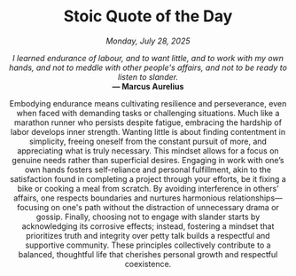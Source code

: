 <h1 align="center">Stoic Quote of the Day</h1>
<p align="center"><em><!--START_SECTION:current-date-->
Monday, July 28, 2025
<!--END_SECTION:current-date--></em></p>
<p align="center">
    <em><!--START_SECTION:quote-text-->
I learned endurance of labour, and to want little, and to work with my own hands, and not to meddle with other people's affairs, and not to be ready to listen to slander.
<!--END_SECTION:quote-text--></em><br>
    <strong>— <!--START_SECTION:quote-author-->
Marcus Aurelius
<!--END_SECTION:quote-author--></strong>
</p>

<p align="center" style="max-width:600px;margin:0 auto;">
<!--START_SECTION:quote-interpretation-->
Embodying endurance means cultivating resilience and perseverance, even when faced with demanding tasks or challenging situations. Much like a marathon runner who persists despite fatigue, embracing the hardship of labor develops inner strength. Wanting little is about finding contentment in simplicity, freeing oneself from the constant pursuit of more, and appreciating what is truly necessary. This mindset allows for a focus on genuine needs rather than superficial desires. Engaging in work with one’s own hands fosters self-reliance and personal fulfillment, akin to the satisfaction found in completing a project through your efforts, be it fixing a bike or cooking a meal from scratch. By avoiding interference in others’ affairs, one respects boundaries and nurtures harmonious relationships—focusing on one's path without the distraction of unnecessary drama or gossip. Finally, choosing not to engage with slander starts by acknowledging its corrosive effects; instead, fostering a mindset that prioritizes truth and integrity over petty talk builds a respectful and supportive community. These principles collectively contribute to a balanced, thoughtful life that cherishes personal growth and respectful coexistence.
<!--END_SECTION:quote-interpretation-->
</p>

